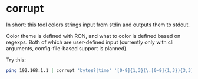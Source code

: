 corrupt
============================

In short: this tool colors strings input from stdin and outputs them to stdout.

Color theme is defined with RON, and what to color is defined based on regexps. Both of which are user-defined input (currently only with cli arguments, config-file-based support is planned).

Try this:
```sh
ping 192.168.1.1 | corrupt 'bytes?|time' '[0-9]{1,3}(\.[0-9]{1,3}){3,3}' -s '[Fg(Red), Bg(Blue)]' '[Fg(Blue), Attr(Underlined)]'
```
